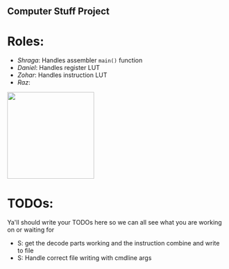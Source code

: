 ## Computer Stuff Project

# Roles:
- *Shraga*: Handles assembler ```main()``` function
- *Daniel*: Handles register LUT
- *Zohar*: Handles instruction LUT
- *Raz*: 
<img src="https://upload.wikimedia.org/wikipedia/commons/thumb/8/88/To-Be-Continued_Text_Logo_%28%C3%A0_suivre%29.png/1600px-To-Be-Continued_Text_Logo_%28%C3%A0_suivre%29.png" width="200">

# TODOs:
Ya'll should write your TODOs here so we can all see what you are working on or waiting for

 - S: get the decode parts working and the instruction combine and write to file
 - S: Handle correct file writing with cmdline args